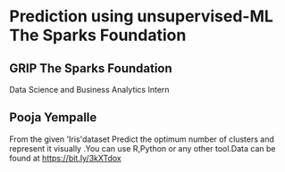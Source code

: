 # Prediction using unsupervised-ML The Sparks Foundation
## GRIP The Sparks Foundation
Data Science and Business Analytics Intern
##  Pooja Yempalle
From the given 'Iris'dataset Predict the optimum number of clusters and represent it visually .You can use R,Python or any other tool.Data can be found at https://bit.Iy/3kXTdox
